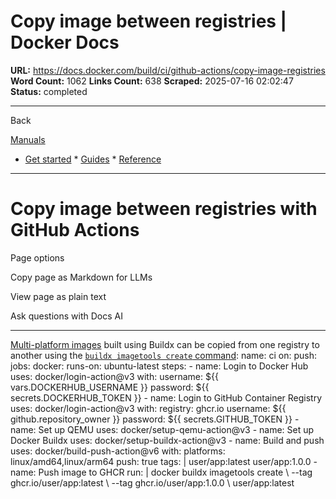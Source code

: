 # Copy image between registries | Docker Docs

**URL:** https://docs.docker.com/build/ci/github-actions/copy-image-registries
**Word Count:** 1062
**Links Count:** 638
**Scraped:** 2025-07-16 02:02:47
**Status:** completed

---

Back

[Manuals](https://docs.docker.com/manuals/)

  * [Get started](https://docs.docker.com/get-started/)   * [Guides](https://docs.docker.com/guides/)   * [Reference](https://docs.docker.com/reference/)

* * *

# Copy image between registries with GitHub Actions

Page options

Copy page as Markdown for LLMs

View page as plain text

Ask questions with Docs AI

* * *

[Multi-platform images](https://docs.docker.com/build/building/multi-platform/) built using Buildx can be copied from one registry to another using the [`buildx imagetools create` command](https://docs.docker.com/reference/cli/docker/buildx/imagetools/create/):               name: ci          on:       push:          jobs:       docker:         runs-on: ubuntu-latest         steps:           - name: Login to Docker Hub             uses: docker/login-action@v3             with:               username: ${{ vars.DOCKERHUB_USERNAME }}               password: ${{ secrets.DOCKERHUB_TOKEN }}                - name: Login to GitHub Container Registry             uses: docker/login-action@v3             with:               registry: ghcr.io               username: ${{ github.repository_owner }}               password: ${{ secrets.GITHUB_TOKEN }}                - name: Set up QEMU             uses: docker/setup-qemu-action@v3                      - name: Set up Docker Buildx             uses: docker/setup-buildx-action@v3                - name: Build and push             uses: docker/build-push-action@v6             with:               platforms: linux/amd64,linux/arm64               push: true               tags: |                 user/app:latest                 user/app:1.0.0                - name: Push image to GHCR             run: |               docker buildx imagetools create \                 --tag ghcr.io/user/app:latest \                 --tag ghcr.io/user/app:1.0.0 \                 user/app:latest